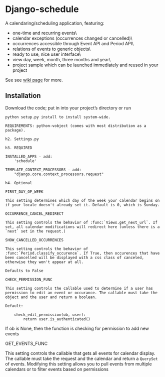 Django-schedule
===============

A calendaring/scheduling application, featuring:

 * one-time and recurring events\
 * calendar exceptions (occurrences changed or cancelled)\
 * occurrences accessible through Event API and Period API\
 * relations of events to generic objects\
 * ready to use, nice user interface\
 * view day, week, month, three months and year\
 * project sample which can be launched immediately and reused in your
project

See see [wiki page](http://wiki.github.com/thauber/django-schedule) for
more.

Installation
------------

Download the code; put in into your project’s directory or run

    python setup.py install to install system-wide.

    REQUIREMENTS: python-vobject (comes with most distribution as a package).

    h2. Settings.py

    h3. REQUIRED

    INSTALLED_APPS - add:
        'schedule'

    TEMPLATE_CONTEXT_PROCESSORS - add:
        "django.core.context_processors.request"

    h4. Optional

    FIRST_DAY_OF_WEEK

    This setting determines which day of the week your calendar begins on if your locale doesn't already set it. Default is 0, which is Sunday.

    OCCURRENCE_CANCEL_REDIRECT

    This setting controls the behavior of :func:`Views.get_next_url`. If set, all calendar modifications will redirect here (unless there is a `next` set in the request.)

    SHOW_CANCELLED_OCCURRENCES

    This setting controls the behavior of :func:`Period.classify_occurence`. If True, then occurences that have been cancelled will be displayed with a css class of canceled, otherwise they won't appear at all.

    Defaults to False

    CHECK_PERMISSION_FUNC

    This setting controls the callable used to determine if a user has permission to edit an event or occurance. The callable must take the object and the user and return a boolean. 

    Default:

        check_edit_permission(ob, user):
            return user.is_authenticated()

If ob is None, then the function is checking for permission to add new
events

GET\_EVENTS\_FUNC

This setting controls the callable that gets all events for calendar
display. The callable must take the request and the calendar and return
a `QuerySet` of events. Modifying this setting allows you to pull
events from multiple calendars or to filter events based on permissions
